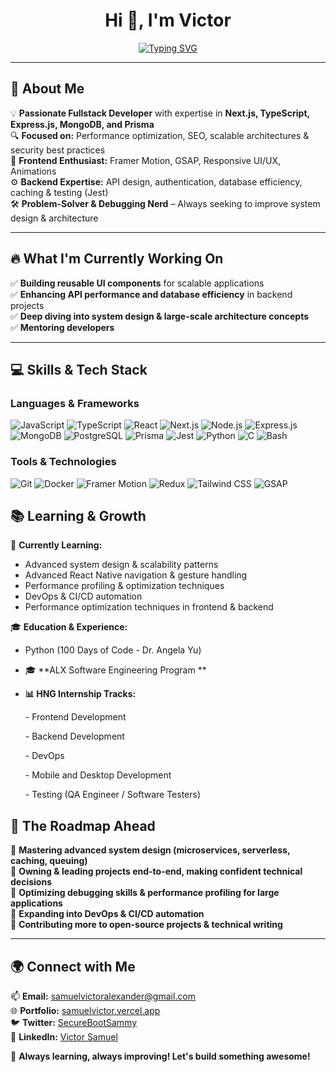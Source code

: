 <h1 align="center">Hi 👋, I'm Victor</h1>

<p align="center">
  <a href="https://git.io/typing-svg">
    <img src="https://readme-typing-svg.demolab.com?font=Noto+Serif+Lao&weight=500&size=23&duration=5201&pause=899&color=FFFFFF&center=true&vCenter=true&width=550&lines=Building+Scalable+and+Optimized+Web+Apps;Fullstack+Developer+%7C+Next.js+%7C+Node.js;Bridging+Frontend+and+Backend+Seamlessly;Problem+Solver+%7C+Tech+Enthusiast;Still+Learning%2C+Still+Improving+🚀" alt="Typing SVG" />
  </a>
</p>

---

## **🌟 About Me**

💡 **Passionate Fullstack Developer** with expertise in **Next.js, TypeScript, Express.js, MongoDB, and Prisma**\
🔍 **Focused on:** Performance optimization, SEO, scalable architectures & security best practices\
🎨 **Frontend Enthusiast:** Framer Motion, GSAP, Responsive UI/UX, Animations\
⚙️ **Backend Expertise:** API design, authentication, database efficiency, caching & testing (Jest)\
🛠️ **Problem-Solver & Debugging Nerd** – Always seeking to improve system design & architecture

---

## **🔥 What I'm Currently Working On**

✅ **Building reusable UI components** for scalable applications\
✅ **Enhancing API performance and database efficiency** in backend projects\
✅ **Deep diving into system design & large-scale architecture concepts**\
✅ **Mentoring developers**

---

## **💻 Skills & Tech Stack**
### **Languages & Frameworks**
![JavaScript](https://img.shields.io/badge/JavaScript-000?style=for-the-badge&logo=javascript&logoColor=F7DF1E)
![TypeScript](https://img.shields.io/badge/TypeScript-000?style=for-the-badge&logo=typescript&logoColor=3178C6)
![React](https://img.shields.io/badge/React-000?style=for-the-badge&logo=react&logoColor=61DAFB)
![Next.js](https://img.shields.io/badge/Next.js-000?style=for-the-badge&logo=next.js&logoColor=white)
![Node.js](https://img.shields.io/badge/Node.js-000?style=for-the-badge&logo=node.js&logoColor=339933)
![Express.js](https://img.shields.io/badge/Express.js-000?style=for-the-badge&logo=express&logoColor=white)
![MongoDB](https://img.shields.io/badge/MongoDB-000?style=for-the-badge&logo=mongodb&logoColor=47A248)
![PostgreSQL](https://img.shields.io/badge/PostgreSQL-000?style=for-the-badge&logo=postgresql&logoColor=336791)
![Prisma](https://img.shields.io/badge/Prisma-000?style=for-the-badge&logo=prisma&logoColor=white)
![Jest](https://img.shields.io/badge/Jest-000?style=for-the-badge&logo=jest&logoColor=C21325)
![Python](https://img.shields.io/badge/Python-000?style=for-the-badge&logo=python&logoColor=3776AB)
![C](https://img.shields.io/badge/C-000?style=for-the-badge&logo=c&logoColor=A8B9CC)
![Bash](https://img.shields.io/badge/Bash-000?style=for-the-badge&logo=gnu-bash&logoColor=white)

### **Tools & Technologies**
![Git](https://img.shields.io/badge/Git-000?style=for-the-badge&logo=git&logoColor=F05032)
![Docker](https://img.shields.io/badge/Docker-000?style=for-the-badge&logo=docker&logoColor=2496ED)
![Framer Motion](https://img.shields.io/badge/Framer%20Motion-000?style=for-the-badge&logo=framer&logoColor=blue)
![Redux](https://img.shields.io/badge/Redux-000?style=for-the-badge&logo=redux&logoColor=764ABC)
![Tailwind CSS](https://img.shields.io/badge/Tailwind%20CSS-000?style=for-the-badge&logo=tailwind-css&logoColor=06B6D4)
![GSAP](https://img.shields.io/badge/GSAP-000?style=for-the-badge&logo=greensock&logoColor=88CE02)

## **📚 Learning & Growth**
🌱 **Currently Learning:**

- Advanced system design & scalability patterns
- Advanced React Native navigation & gesture handling
- Performance profiling & optimization techniques
- DevOps & CI/CD automation
- Performance optimization techniques in frontend & backend

🎓 **Education & Experience:**
- Python (100 Days of Code - Dr. Angela Yu)

- 🎓 **ALX Software Engineering Program **
  
- **📊 HNG Internship Tracks:**

  &#x20; \- Frontend Development

  &#x20; \- Backend Development

  &#x20; \- DevOps

  &#x20; \- Mobile and Desktop Development

  &#x20; \- Testing (QA Engineer / Software Testers)

## **🚀 The Roadmap Ahead**

📌 **Mastering advanced system design (microservices, serverless, caching, queuing)**\
📌 **Owning & leading projects end-to-end, making confident technical decisions**\
📌 **Optimizing debugging skills & performance profiling for large applications**\
📌 **Expanding into DevOps & CI/CD automation**\
📌 **Contributing more to open-source projects & technical writing**

---

## **🌍 Connect with Me**

📫 **Email:** [samuelvictoralexander@gmail.com](mailto\:samuelvictoralexander@gmail.com)\
🌐 **Portfolio:** [samuelvictor.vercel.app](https://samuelvictor.vercel.app/)\
🐦 **Twitter:** [SecureBootSammy](https://x.com/SecureBootSammy)\
💼 **LinkedIn:** [Victor Samuel](https://www.linkedin.com/in/victor-samuel-42a092220/)

🚀 **Always learning, always improving! Let's build something awesome!**
